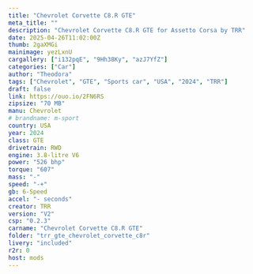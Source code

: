 ```yaml
---
title: "Chevrolet Corvette C8.R GTE"
meta_title: ""
description: "Chevrolet Corvette C8.R GTE for Assetto Corsa by TRR"
date: 2025-04-26T11:02:00Z
thumb: 2gaXMGi
mainimage: yezLxnU
cargallery: ["i132pqE", "9Hh38Ky", "azJ7YfZ"]
categories: ["Car"]
author: "Theodora"
tags: ["Chevrolet", "GTE", "Sports car", "USA", "2024", "TRR"]
draft: false
link: https://ouo.io/2FN6RS
zipsize: "70 MB"
manu: Chevrolet
# brandname: m-sport
country: USA
year: 2024
class: GTE
drivetrain: RWD
engine: 3.8-litre V6
power: "526 bhp"
torque: "607"
mass: "-"
speed: "-+"
gb: 6-Speed
accel: "- seconds"
creator: TRR
version: "V2"
csp: "0.2.3"
carname: "Chevrolet Corvette C8.R GTE"
folder: "trr_gte_chevrolet_corvette_c8r"
livery: "included"
r2r: 0
host: mods
---
```

